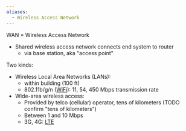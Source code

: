 ```yaml
---
aliases:
  - Wireless Access Network
---
```

WAN = Wireless Access Network

- Shared wireless access network connects end system to router
	- via base station, aka "access point"

Two kinds:
- Wireless Local Area Networks (LANs):
	- within building (100 ft)
	- 802.11b/g/n ([WiFi](Protocols/WiFi.md)): 11, 54, 450 Mbps transmission rate
- Wide-area wireless access:
	- Provided by telco (cellular) operator, tens of kilometers (TODO confirm "tens of kilometers")
	- Between 1 and 10 Mbps
	- 3G, 4G: [LTE](LTE.md)

